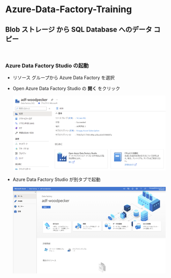 # Azure-Data-Factory-Training

## Blob ストレージ から SQL Database へのデータ コピー

<br />

### Azure Data Factory Studio の起動

- リソース グループから Azure Data Factory を選択

- Open Azure Data Factory Studio の **開く** をクリック

  <img src="images/openDataFactoryStudio.PNG" />

- Azure Data Factory Studio が別タブで起動

  <img src="images/dataFactoryStudio.PNG" />

<br />